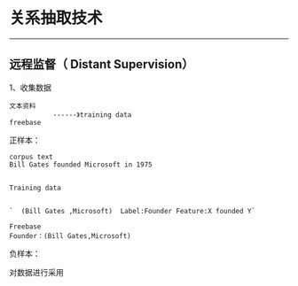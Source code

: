 # 关系抽取技术

---

## 远程监督（ Distant Supervision）

1、收集数据

```
文本资料
           ------》training data
freebase
```

正样本：

```
corpus text
Bill Gates founded Microsoft in 1975
```



                                                                                                  Training data

                                                                                                 `  (Bill Gates ,Microsoft)  Label:Founder Feature:X founded Y`

```
Freebase
Founder：(Bill Gates,Microsoft)
```

负样本：

对数据进行采用

